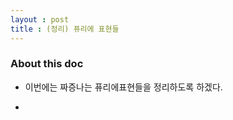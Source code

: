 ```yaml
---
layout : post 
title : (정리) 퓨리에 표현들
---
```


### About this doc 
- 이번에는 짜증나는 퓨리에표현들을 정리하도록 하겠다. 

- 
